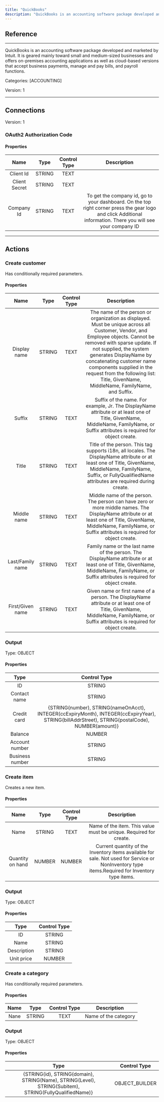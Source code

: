 ```yaml
---
title: "QuickBooks"
description: "QuickBooks is an accounting software package developed and marketed by Intuit. It is geared mainly toward small and medium-sized businesses and offers on-premises accounting applications as well as cloud-based versions that accept business payments, manage and pay bills, and payroll functions."
---
```

## Reference
<hr />

QuickBooks is an accounting software package developed and marketed by Intuit. It is geared mainly toward small and medium-sized businesses and offers on-premises accounting applications as well as cloud-based versions that accept business payments, manage and pay bills, and payroll functions.


Categories: [ACCOUNTING]


Version: 1

<hr />



## Connections

Version: 1


### OAuth2 Authorization Code

#### Properties

|      Name      |     Type     |     Control Type     |     Description     |
|:--------------:|:------------:|:--------------------:|:-------------------:|
| Client Id | STRING | TEXT  |  |
| Client Secret | STRING | TEXT  |  |
| Company Id | STRING | TEXT  |  To get the company id, go to your dashboard. On the top right corner press the gear logo and click Additional information. There you will see your company ID  |





<hr />





## Actions


### Create customer
Has conditionally required parameters.

#### Properties

|      Name      |     Type     |     Control Type     |     Description     |
|:--------------:|:------------:|:--------------------:|:-------------------:|
| Display name | STRING | TEXT  |  The name of the person or organization as displayed. Must be unique across all Customer, Vendor, and Employee objects. Cannot be removed with sparse update. If not supplied, the system generates DisplayName by concatenating customer name components supplied in the request from the following list: Title, GivenName, MiddleName, FamilyName, and Suffix.  |
| Suffix | STRING | TEXT  |  Suffix of the name. For example, Jr. The DisplayName attribute or at least one of Title, GivenName, MiddleName, FamilyName, or Suffix attributes is required for object create.  |
| Title | STRING | TEXT  |  Title of the person. This tag supports i18n, all locales. The DisplayName attribute or at least one of Title, GivenName, MiddleName, FamilyName, Suffix, or FullyQualifiedName attributes are required during create.  |
| Middle name | STRING | TEXT  |  Middle name of the person. The person can have zero or more middle names. The DisplayName attribute or at least one of Title, GivenName, MiddleName, FamilyName, or Suffix attributes is required for object create.  |
| Last/Family name | STRING | TEXT  |  Family name or the last name of the person. The DisplayName attribute or at least one of Title, GivenName, MiddleName, FamilyName, or Suffix attributes is required for object create.  |
| First/Given name | STRING | TEXT  |  Given name or first name of a person. The DisplayName attribute or at least one of Title, GivenName, MiddleName, FamilyName, or Suffix attributes is required for object create.  |


### Output



Type: OBJECT


#### Properties

|     Type     |     Control Type     |
|:------------:|:--------------------:|
| ID | STRING | TEXT  |  |
| Contact name | STRING | TEXT  |  |
| Credit card | {STRING\(number), STRING\(nameOnAcct), INTEGER\(ccExpiryMonth), INTEGER\(ccExpiryYear), STRING\(billAddrStreet), STRING\(postalCode), NUMBER\(amount)} | OBJECT_BUILDER  |  |
| Balance | NUMBER | NUMBER  |  |
| Account number | STRING | TEXT  |  |
| Business number | STRING | TEXT  |  |






### Create item
Creates a new item.

#### Properties

|      Name      |     Type     |     Control Type     |     Description     |
|:--------------:|:------------:|:--------------------:|:-------------------:|
| Name | STRING | TEXT  |  Name of the item. This value must be unique. Required for create.  |
| Quantity on hand | NUMBER | NUMBER  |  Current quantity of the Inventory items available for sale. Not used for Service or NonInventory type items.Required for Inventory type items.  |


### Output



Type: OBJECT


#### Properties

|     Type     |     Control Type     |
|:------------:|:--------------------:|
| ID | STRING | TEXT  |  |
| Name | STRING | TEXT  |  |
| Description | STRING | TEXT  |  |
| Unit price | NUMBER | NUMBER  |  |






### Create a category
Has conditionally required parameters.

#### Properties

|      Name      |     Type     |     Control Type     |     Description     |
|:--------------:|:------------:|:--------------------:|:-------------------:|
| Nane | STRING | TEXT  |  Name of the category  |


### Output



Type: OBJECT


#### Properties

|     Type     |     Control Type     |
|:------------:|:--------------------:|
| {STRING\(id), STRING\(domain), STRING\(Name), STRING\(Level), STRING\(Subitem), STRING\(FullyQualifiedName)} | OBJECT_BUILDER  |






